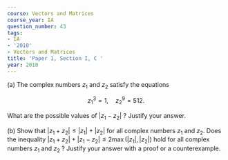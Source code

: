```yaml
---
course: Vectors and Matrices
course_year: IA
question_number: 43
tags:
- IA
- '2010'
- Vectors and Matrices
title: 'Paper 1, Section I, C '
year: 2010
---
```




(a) The complex numbers $z_{1}$ and $z_{2}$ satisfy the equations

$$z_{1}^{3}=1, \quad z_{2}^{9}=512 .$$

What are the possible values of $\left|z_{1}-z_{2}\right|$ ? Justify your answer.

(b) Show that $\left|z_{1}+z_{2}\right| \leqslant\left|z_{1}\right|+\left|z_{2}\right|$ for all complex numbers $z_{1}$ and $z_{2}$. Does the inequality $\left|z_{1}+z_{2}\right|+\left|z_{1}-z_{2}\right| \leqslant 2 \max \left(\left|z_{1}\right|,\left|z_{2}\right|\right)$ hold for all complex numbers $z_{1}$ and $z_{2}$ ? Justify your answer with a proof or a counterexample.